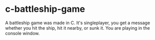 # c-battleship-game
A battleship game was made in C. It's singleplayer, you get a message whether you hit the ship, hit it nearby, or sunk it. You are playing in the console window.
